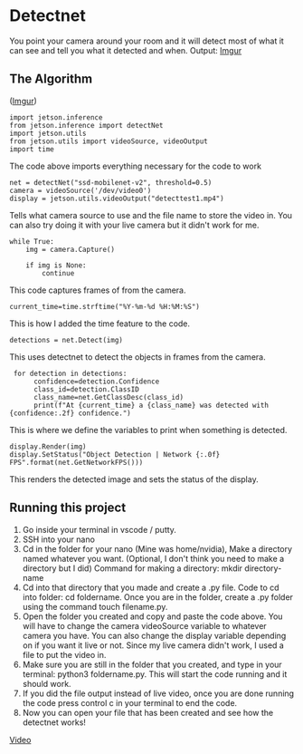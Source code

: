 # Detectnet

You point your camera around your room and it will detect most of what it can see and tell you what it detected and when.
Output: [Imgur](https://i.imgur.com/GUKBjRv.png)

## The Algorithm

([Imgur](https://i.imgur.com/VtioCM3.png))

    import jetson.inference
    from jetson.inference import detectNet
    import jetson.utils
    from jetson.utils import videoSource, videoOutput
    import time

The code above imports everything necessary for the code to work

    net = detectNet("ssd-mobilenet-v2", threshold=0.5)
    camera = videoSource('/dev/video0')
    display = jetson.utils.videoOutput("detecttest1.mp4")

Tells what camera source to use and the file name to store the video in. You can also try doing it with your live camera but it didn't work for me.

    while True:
        img = camera.Capture()

        if img is None: 
            continue

This code captures frames of from the camera.

    current_time=time.strftime("%Y-%m-%d %H:%M:%S")

This is how I added the time feature to the code.

    detections = net.Detect(img)

This uses detectnet to detect the objects in frames from the camera.

     for detection in detections:
          confidence=detection.Confidence
          class_id=detection.ClassID
          class_name=net.GetClassDesc(class_id)
          print(f"At {current_time} a {class_name} was detected with {confidence:.2f} confidence.")

This is where we define the variables to print when something is detected.

    display.Render(img)
    display.SetStatus("Object Detection | Network {:.0f} FPS".format(net.GetNetworkFPS()))

This renders the detected image and sets the status of the display.

## Running this project

1. Go inside your terminal in vscode / putty.
2. SSH into your nano
3. Cd in the folder for your nano (Mine was home/nvidia), Make a directory named whatever you want. (Optional, I don't think you need to make a directory but I did) Command for making a directory: mkdir directory-name
4. Cd into that directory that you made and create a .py file. Code to cd into folder: cd foldername. Once you are in the folder, create a .py folder using the command touch filename.py.
5. Open the folder you created and copy and paste the code above. You will have to change the camera videoSource variable to whatever camera you have. You can also change the display variable depending on if you want it live or not. Since my live camera didn't work, I used a file to put the video in.
6. Make sure you are still in the folder that you created, and type in your terminal: python3 foldername.py. This will start the code running and it should work.
7. If you did the file output instead of live video, once you are done running the code press control c in your terminal to end the code.
8. Now you can open your file that has been created and see how the detectnet works!

[Video]((https://youtu.be/FwllgK-btXE)https://youtu.be/FwllgK-btXE)
